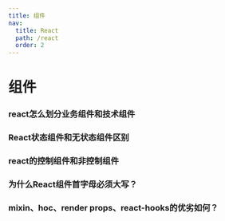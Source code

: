 ```yaml
---
title: 组件
nav:
  title: React
  path: /react
  order: 2
---
```



# 组件

###  react怎么划分业务组件和技术组件

###  React状态组件和无状态组件区别

### react的控制组件和非控制组件

### 为什么React组件首字母必须大写？

### mixin、hoc、render props、react-hooks的优劣如何？